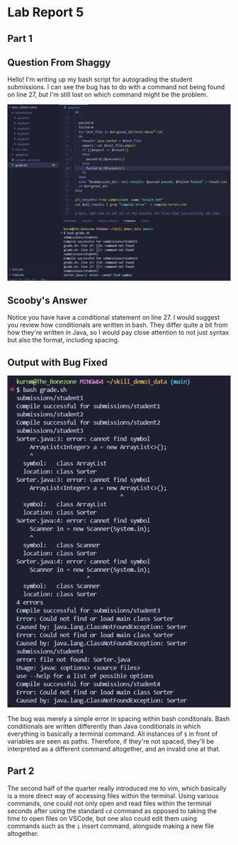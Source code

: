 # Lab Report 5
## Part 1
## Question From Shaggy

Hello! I'm writing up my bash script for autograding the student submissions. I can see the bug has to do with a command not being found on line 27, but I'm still lost on which command might be the problem.

![Image](report5-1.png)

## Scooby's Answer

Notice you have have a conditional statement on line 27. I would suggest you review how conditionals are written in bash. They differ quite a bit from how they're written in Java, so I would pay close attention to not just syntax but also the format, including spacing.

## Output with Bug Fixed

![Image](report5-2.png)

The bug was merely a simple error in spacing within bash conditonals. Bash conditionals are written differently than Java conditionals in which everything is basically a terminal command. All instances of `$` in front of variables are seen as paths. Therefore, if they're not spaced, they'll be interpreted as a different command altogether, and an invalid one at that.

## Part 2

The second half of the quarter really introduced me to vim, which basically is a more direct way of accessing files within the terminal. Using various commands, one could not only open and read files within the terminal seconds after using the standard `cd` command as opposed to taking the time to open files on VSCode, but one also could edit them using commands such as the `i` insert command, alongside making a new file altogether.
